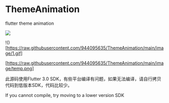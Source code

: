# ThemeAnimation
flutter theme animation

<img src="https://raw.githubusercontent.com/944095635/ThemeAnimation/main/image/1.gif" align="center">

!()[https://raw.githubusercontent.com/944095635/ThemeAnimation/main/image/1.gif]

[https://raw.githubusercontent.com/944095635/ThemeAnimation/main/image/temp.png]

此源码使用Flutter 3.0 SDK，有些平台编译有问题，如果无法编译，请自行拷贝代码到低版本SDK，代码比较少。

If you cannot compile, try moving to a lower version SDK

